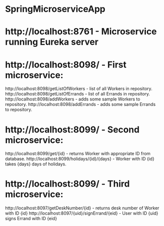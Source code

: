 # SpringMicroserviceApp

# http://localhost:8761 - Microservice running Eureka server

# http://localhost:8098/ - First microservice:

http://localhost:8098/getListOfWorkers - list of all Workers in repository.
http://localhost:8098/getListOfErrands - list of all Errands in repository.
http://localhost:8098/addWorkers - adds some sample Workers to repository.
http://localhost:8098/addErrands - adds some sample Errands to repository.

# http://localhost:8099/ - Second microservice:

http://localhost:8099/get/{id} - returns Worker with appropriate ID from database.
http://localhost:8099/holidays/{id}/{days} - Worker with ID {id} takes {days} days of holidays.

# http://localhost:8099/ - Third microservice:

http://localhost:8097/getDeskNumber/{id} - returns desk number of Worker with ID {id}
http://localhost:8097/{uid}/signErrand/{eid} - User with ID {uid} signs Errand with ID {eid}
